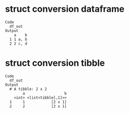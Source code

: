 # struct conversion dataframe

    Code
      df_out
    Output
        a    b
      1 1 a, b
      2 2 c, d

# struct conversion tibble

    Code
      df_out
    Output
      # A tibble: 2 x 2
            a                  b
        <int> <list<tibble[,1]>>
      1     1            [2 x 1]
      2     2            [2 x 1]

